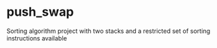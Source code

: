 # push_swap
Sorting algorithm project with two stacks and a restricted set of sorting instructions available
